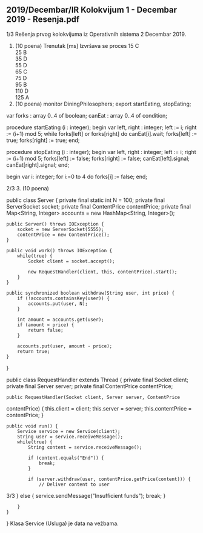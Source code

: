 2019/Decembar/IR Kolokvijum 1 - Decembar 2019 - Resenja.pdf
--------------------------------------------------------------------------------


1/3 
Rešenja prvog kolokvijuma iz Operativnih sistema 2 
Decembar 2019. 
1. (10 poena) 
Trenutak [ms] Izvršava se 
proces 
15                            C                            
25                            B                            
35                            D                            
55                            D                            
65                            C                            
75                            D                            
95                            B                            
110                           D                           
125                           A                           
2. (10 poena) 
monitor DiningPhilosophers; 
export startEating, stopEating; 
 
  var 
    forks : array 0..4 of boolean; 
    canEat : array 0..4 of condition; 
 
procedure startEating (i : integer); 
begin 
  var left, right : integer; 
  left := i; right := (i+1) mod 5; 
  while forks[left] or forks[right] do canEat[i].wait; 
  forks[left] := true; 
  forks[right] := true; 
end; 
 
procedure stopEating (i : integer); 
begin 
  var left, right : integer; 
  left := i; right := (i+1) mod 5; 
  forks[left] := false; 
  forks[right] := false; 
  canEat[left].signal; 
  canEat[right].signal; 
end; 
 
begin 
  var i: integer; 
  for i:=0 to 4 do forks[i] := false; 
end; 

2/3 
3. (10 poena)  
 
public class Server { 
    private final static int N = 100; 
    private final ServerSocket socket; 
    private final ContentPrice contentPrice; 
    private final Map<String, Integer> accounts = new HashMap<String, 
Integer>(); 
 
    public Server() throws IOException { 
        socket = new ServerSocket(5555); 
        contentPrice = new ContentPrice(); 
    } 
 
    public void work() throws IOException { 
        while(true) { 
            Socket client = socket.accept(); 
 
            new RequestHandler(client, this, contentPrice).start(); 
        } 
    } 
 
    public synchronized boolean withdraw(String user, int price) { 
        if (!accounts.containsKey(user)) { 
            accounts.put(user, N); 
        } 
 
        int amount = accounts.get(user); 
        if (amount < price) { 
            return false; 
        } 
 
        accounts.put(user, amount - price); 
        return true; 
    } 
} 
 
public class RequestHandler extends Thread { 
    private final Socket client; 
    private final Server server; 
    private final ContentPrice contentPrice; 
 
    public RequestHandler(Socket client, Server server, ContentPrice 
contentPrice) { 
        this.client = client; 
        this.server = server; 
        this.contentPrice = contentPrice; 
    } 
 
    public void run() { 
        Service service = new Service(client); 
        String user = service.receiveMessage(); 
        while(true) { 
            String content = service.receiveMessage(); 
 
            if (content.equals("End")) { 
                break; 
            } 
 
            if (server.withdraw(user, contentPrice.getPrice(content))) { 
                // Deliver content to user 

3/3 
            } else { 
                service.sendMessage("Insufficient funds"); 
                break; 
            } 
 
        } 
    } 
} 
Klasa Service (Usluga) je data na vežbama. 
 